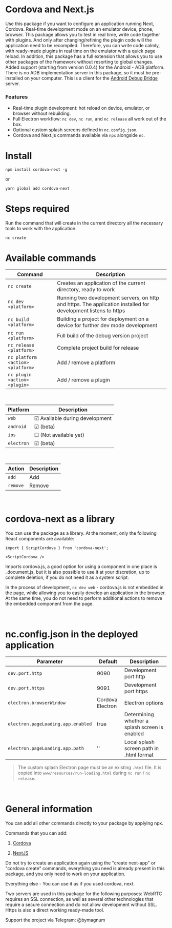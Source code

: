 # Cordova and Next.js

Use this package if you want to configure an application running Next, Cordova.
Real-time development mode on an emulator device, phone, browser.
This package allows you to test in real time, write code together with plugins. And only after changing/refining the plugin code will the application need to be recompiled. Therefore, you can write code calmly, with ready-made plugins in real time on the emulator with a quick page reload.
In addition, this package has a full extension that allows you to use other packages of the framework without resorting to global changes.
Added support (starting from version 0.0.4) for the Android - ADB platform. There is no ADB implementation server in this package, so it must be pre-installed on your computer. This is a client for the <a href="https://developer.android.com/studio/command-line/adb.html" target="_blank">Android Debug Bridge</a> server.



### Features

- Real-time plugin development: hot reload on device, emulator, or browser without rebuilding.
- Full Electron workflow: `nc dev`, `nc run`, and `nc release` all work out of the box.
- Optional custom splash screens defined in `nc.config.json`.
- Cordova and Next.js commands available via `npx` alongside `nc`.



# Install

```
npm install cordova-next -g
```

or

```
yarn global add cordova-next
```



# Steps required

Run the command that will create in the current directory all the necessary tools to work with the application:
```
nc create
```



# Available commands

Command | Description
-- | --
`nc create` | Creates an application of the current directory, ready to work
`nc dev <platform>` | Running two development servers, on http and https. The application installed for development listens to https
`nc build <platform>` | Building a project for deployment on a device for further dev mode development
`nc run <platform>` | Full build of the debug version project
`nc release <platform>` | Complete project build for release
`nc platform <action> <platform>` | Add / remove a platform
`nc plugin <action> <plugin>` | Add / remove a plugin

&nbsp;

Platform | Description
-- | --
`web` | &#9745; Available during development
`android` | &#9745; (beta)
`ios` | &#9744; (Not available yet)
`electron` | &#9745; (beta)

&nbsp;

Action | Description
-- | --
`add` | Add
`remove` | Remove

&nbsp;
&nbsp;

# cordova-next as a library

You can use the package as a library. At the moment, only the following React components are available:

```
import { ScriptCordova } from 'cordova-next';
```

```
<ScriptCordova />
```
Imports cordova.js, a good option for using a component in one place is _document.js, but it is also possible to use it at your discretion, up to complete deletion, if you do not need it as a system script.

In the process of development, `nc dev web` - cordova.js is not embedded in the page, while allowing you to easily develop an application in the browser. At the same time, you do not need to perform additional actions to remove the embedded component from the page.

&nbsp;

# nc.config.json in the deployed application

Parameter | Default | Description
-- | -- | --
`dev.port.http` | 9090 | Development port http
`dev.port.https` | 9091 | Development port https
`electron.browserWindow` | Cordova Electron | Electron options
`electron.pageLoading.app.enabled` | true | Determining whether a splash screen is enabled
`electron.pageLoading.app.path` | '' | Local splash screen path in .html format

> The custom splash Electron page must be an existing `.html` file. It is copied into `www/resources/run-loading.html` during `nc run` / `nc release`.

&nbsp;
&nbsp;

# General information

You can add all other commands directly to your package by applying npx.

Commands that you can add:

1. [Cordova](https://cordova.apache.org/docs/en/latest/)

2. [NextJS](https://nextjs.org/docs/getting-started)

Do not try to create an application again using the "create next-app" or "cordova create" commands, everything you need is already present in this package, and you only need to work on your application.

Everything else - You can use it as if you used cordova, next.

Two servers are used in this package for the following purposes: WebRTC requires an SSL connection, as well as several other technologies that require a secure connection and do not allow development without SSL. Https is also a direct working ready-made tool.


Support the project via Telegram: @bymagnum

